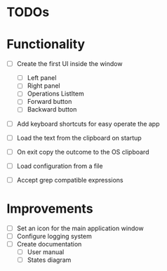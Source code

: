 TODOs
===========================================

# Functionality
 - [ ] Create the first UI inside the window
   - [ ] Left panel
   - [ ] Right panel
   - [ ] Operations ListItem
   - [ ] Forward button
   - [ ] Backward button
 - [ ] Add keyboard shortcuts for easy operate the app
 - [ ] Load the text from the clipboard on startup
 - [ ] On exit copy the outcome to the OS clipboard
 - [ ] Load configuration from a file
 - [ ] Accept grep compatible expressions


# Improvements
 - [ ] Set an icon for the main application window
 - [ ] Configure logging system
 - [ ] Create documentation
   - [ ] User manual
   - [ ] States diagram